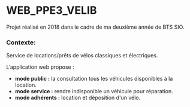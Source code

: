 # WEB_PPE3_VELIB

Projet réalisé en 2018 dans le cadre de ma deuxième année de BTS SIO.

### Contexte:

  Service de locations/prêts de vélos classiques et électriques. 
  
  L’application web propose :
  * **mode public :** la consultation tous les véhicules disponibles à la location.
  * **mode service :** rendre indisponible un véhicule pour réparation.
  * **mode adhérents :** location et déposition d'un vélo.
